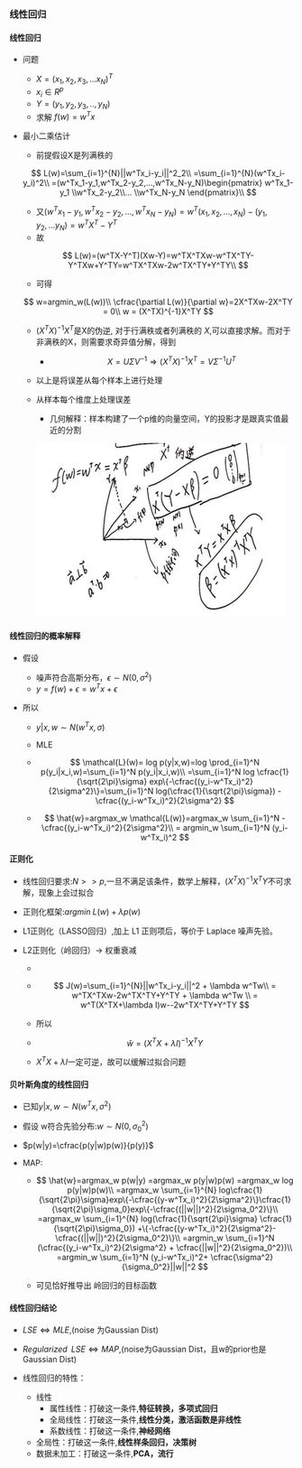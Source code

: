 ### 线性回归

#### 线性回归

- 问题
  - $X=(x_1,x_2,x_3,...x_N)^T$
  - $x_i \in R^{p}$
  - $Y=(y_1,y_2,y_3,..,y_N)$
  - 求解 $f(w)=w^Tx$

- 最小二乘估计

  - 前提假设X是列满秩的

  $$
  L(w)=\sum_{i=1}^{N}||w^Tx_i-y_i||^2_2\\
  =\sum_{i=1}^{N}(w^Tx_i-y_i)^2\\
  =(w^Tx_1-y_1,w^Tx_2-y_2,...,w^Tx_N-y_N)\begin{pmatrix} w^Tx_1-y_1  \\w^Tx_2-y_2\\... \\w^Tx_N-y_N \end{pmatrix}\\
  $$

  

  - 又$(w^Tx_1-y_1,w^Tx_2-y_2,...,w^Tx_N-y_N)= w^T(x_1,x_2,...,x_N)-(y_1,y_2,...y_N)
    = w^TX^T-Y^T$
  - 故

  $$
  L(w)=(w^TX-Y^T)(Xw-Y)=w^TX^TXw-w^TX^TY-Y^TXw+Y^TY=w^TX^TXw-2w^TX^TY+Y^TY\\
  $$

  - 可得

  $$
  w=argmin_w(L(w))\\
  \cfrac{\partial L(w)}{\partial w}=2X^TXw-2X^TY = 0\\
  w = (X^TX)^{-1}X^TY
  $$

  

  - $(X^TX)^{-1}X^T$是X的伪逆, 对于行满秩或者列满秩的 $X$,可以直接求解。而对于非满秩的X，则需要求奇异值分解，得到

    - $$X=U\Sigma V^{-1}\Rightarrow (X^TX)^{-1}X^T=V\Sigma^{-1}U^{T}$$

  - 以上是将误差从每个样本上进行处理

  - 从样本每个维度上处理误差

    - 几何解释：样本构建了一个p维的向量空间，Y的投影才是跟真实值最近的分割
  
    ![img](../img/whiteboard/Linear_1.png)

#### 线性回归的概率解释

- 假设

  - 噪声符合高斯分布，$\epsilon \sim N(0,\sigma^2)$
  - $y=f(w)+\epsilon=w^Tx+\epsilon$

- 所以

  - $y|x,w \sim N(w^Tx,\sigma)$

  - MLE

  - $$
    \mathcal{L}(w)= log p(y|x,w)=log \prod_{i=1}^N p(y_i|x_i,w)=\sum_{i=1}^N p(y_i|x_i,w)\\
    =\sum_{i=1}^N log \cfrac{1}{\sqrt{2\pi}\sigma} exp\{-\cfrac{(y_i-w^Tx_i)^2}{2\sigma^2}\}=\sum_{i=1}^N log(\cfrac{1}{\sqrt{2\pi}\sigma}) - \cfrac{(y_i-w^Tx_i)^2}{2\sigma^2}
    $$

    

  - $$
    \hat{w}=argmax_w \mathcal{L(w)}=argmax_w \sum_{i=1}^N -\cfrac{(y_i-w^Tx_i)^2}{2\sigma^2}\\
    = argmin_w \sum_{i=1}^N (y_i-w^Tx_i)^2
    $$

    

#### 正则化

- 线性回归要求:$N >> p$,一旦不满足该条件，数学上解释，$(X^TX)^{-1}X^TY$不可求解，现象上会过拟合

- 正则化框架:$argmin \;L(w)+\lambda p(w)$

- L1正则化（LASSO回归）,加上 L1 正则项后，等价于 Laplace 噪声先验。

- L2正则化（岭回归）$\rightarrow$ 权重衰减

  - 

  - $$
    J(w)=\sum_{i=1}^{N}||w^Tx_i-y_i||^2 + \lambda w^Tw\\
    = w^TX^TXw-2w^TX^TY+Y^TY + \lambda w^Tw \\
    = w^T(X^TX+\lambda I)w--2w^TX^TY+Y^TY
    $$

  - 所以

  - $$
    \hat{w}=(X^TX+\lambda I)^{-1}X^TY
    $$

  - $X^TX+\lambda I$一定可逆，故可以缓解过拟合问题

#### 贝叶斯角度的线性回归

- 已知$y|x,w \sim N(w^Tx,\sigma^2)$

- 假设 w符合先验分布:$w \sim N(0,\sigma_0^2)$

- $p(w|y)=\cfrac{p(y|w)p(w)}{p(y)}$

- MAP:

  - $$
    \hat{w}=argmax_w p(w|y) =argmax_w p(y|w)p(w) =argmax_w log p(y|w)p(w)\\
    =argmax_w \sum_{i=1}^{N} log\cfrac{1}{\sqrt{2\pi}\sigma}exp\{-\cfrac{(y-w^Tx_i)^2}{2\sigma^2}\}\cfrac{1}{\sqrt{2\pi}\sigma_0}exp\{-\cfrac{(||w||)^2}{2\sigma_0^2}\}\\
    =argmax_w \sum_{i=1}^{N} log(\cfrac{1}{\sqrt{2\pi}\sigma} \cfrac{1}{\sqrt{2\pi}\sigma_0}) +\{-\cfrac{(y-w^Tx_i)^2}{2\sigma^2}-\cfrac{(||w||)^2}{2\sigma_0^2}\}\\
    =argmin_w \sum_{i=1}^N (\cfrac{(y_i-w^Tx_i)^2}{2\sigma^2} + \cfrac{||w||^2}{2\sigma_0^2})\\
    =argmin_w  \sum_{i=1}^N (y_i-w^Tx_i)^2+ \cfrac{\sigma^2}{\sigma_0^2}||w||^2
    $$

  - 可见恰好推导出 岭回归的目标函数

#### 线性回归结论

- $LSE \Leftrightarrow MLE$,(noise 为Gaussian Dist)
- $Regularized\;\;LSE \Leftrightarrow MAP$,(noise为Gaussian Dist，且w的prior也是Gaussian Dist)

- 线性回归的特性：
  - 线性
    - 属性线性：打破这一条件,**特征转换，多项式回归**
    - 全局线性：打破这一条件,**线性分类，激活函数是非线性**
    - 系数线性：打破这一条件,**神经网络**
  - 全局性：打破这一条件,**线性样条回归，决策树**
  - 数据未加工：打破这一条件,**PCA，流行**

